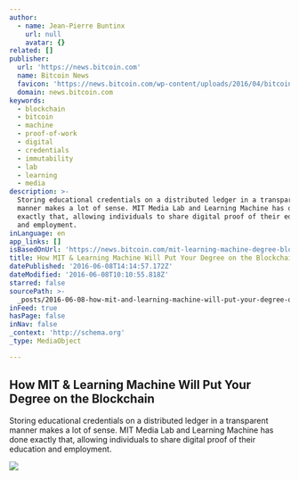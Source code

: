 ```yaml
---
author:
  - name: Jean-Pierre Buntinx
    url: null
    avatar: {}
related: []
publisher:
  url: 'https://news.bitcoin.com'
  name: Bitcoin News
  favicon: 'https://news.bitcoin.com/wp-content/uploads/2016/04/bitcoin_fav.png'
  domain: news.bitcoin.com
keywords:
  - blockchain
  - bitcoin
  - machine
  - proof-of-work
  - digital
  - credentials
  - immutability
  - lab
  - learning
  - media
description: >-
  Storing educational credentials on a distributed ledger in a transparent
  manner makes a lot of sense. MIT Media Lab and Learning Machine has done
  exactly that, allowing individuals to share digital proof of their education
  and employment.
inLanguage: en
app_links: []
isBasedOnUrl: 'https://news.bitcoin.com/mit-learning-machine-degree-blockchain/'
title: How MIT & Learning Machine Will Put Your Degree on the Blockchain
datePublished: '2016-06-08T14:14:57.172Z'
dateModified: '2016-06-08T10:10:55.818Z'
starred: false
sourcePath: >-
  _posts/2016-06-08-how-mit-and-learning-machine-will-put-your-degree-on-the-block.md
inFeed: true
hasPage: false
inNav: false
_context: 'http://schema.org'
_type: MediaObject

---
```

<article style=""><h1>How MIT &amp; Learning Machine Will Put Your Degree on the Blockchain</h1><p>Storing educational credentials on a distributed ledger in a transparent manner makes a lot of sense. MIT Media Lab and Learning Machine has done exactly that, allowing individuals to share digital proof of their education and employment.</p><img src="https://news.bitcoin.com/wp-content/uploads/2016/06/shutterstock_414678208.jpg" /></article>